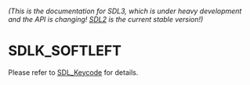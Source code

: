 ###### (This is the documentation for SDL3, which is under heavy development and the API is changing! [SDL2](https://wiki.libsdl.org/SDL2/) is the current stable version!)
# SDLK_SOFTLEFT

Please refer to [SDL_Keycode](SDL_Keycode) for details.

